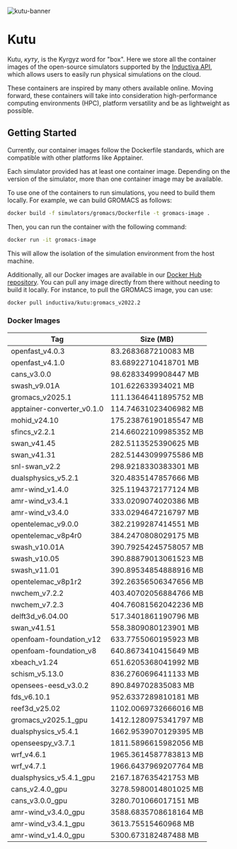 
![kutu-banner](https://github.com/inductiva/kutu/assets/7538022/847e6ba9-e420-45d7-b98e-d21192fbdafe)

# Kutu

Kutu, _куту_, is the Kyrgyz word for "box". Here we store all the container
images of the open-source simulators supported by the 
[Inductiva API](https://github.com/inductiva/inductiva/tree/main),
which allows users to easily run physical simulations on the cloud.

These containers are inspired by many others available online. Moving forward, these
containers will take into consideration high-performance computing environments (HPC),
platform versatility and be as lightweight as possible.

## Getting Started

Currently, our container images follow the Dockerfile standards, which are compatible
with other platforms like Apptainer.

Each simulator provided has at least one container image. Depending on the version
of the simulator, more than one container image may be available.

To use one of the containers to run simulations, you need to build them locally.
For example, we can build GROMACS as follows:

```bash
docker build -f simulators/gromacs/Dockerfile -t gromacs-image .
```

Then, you can run the container with the following command:

```bash
docker run -it gromacs-image
```

This will allow the isolation of the simulation environment from the host machine.

Additionally, all our Docker images are available in our
[Docker Hub repository](https://hub.docker.com/r/inductiva/kutu). You can pull
any image directly from there without needing to build it locally. For instance,
to pull the GROMACS image, you can use:

```bash
docker pull inductiva/kutu:gromacs_v2022.2
```

### Docker Images

<!-- DOCKER-TAGS-TABLE -->
| Tag | Size (MB) |
|---|---|
| openfast_v4.0.3 | 83.2683687210083 MB |
| openfast_v4.1.0 | 83.68922710418701 MB |
| cans_v3.0.0 | 98.62833499908447 MB |
| swash_v9.01A | 101.622633934021 MB |
| gromacs_v2025.1 | 111.13646411895752 MB |
| apptainer-converter_v0.1.0 | 114.74631023406982 MB |
| mohid_v24.10 | 175.23876190185547 MB |
| sfincs_v2.2.1 | 214.66022109985352 MB |
| swan_v41.45 | 282.5113525390625 MB |
| swan_v41.31 | 282.51443099975586 MB |
| snl-swan_v2.2 | 298.9218330383301 MB |
| dualsphysics_v5.2.1 | 320.4835147857666 MB |
| amr-wind_v1.4.0 | 325.1194372177124 MB |
| amr-wind_v3.4.1 | 333.0209074020386 MB |
| amr-wind_v3.4.0 | 333.0294647216797 MB |
| opentelemac_v9.0.0 | 382.2199287414551 MB |
| opentelemac_v8p4r0 | 384.2470808029175 MB |
| swash_v10.01A | 390.79254245758057 MB |
| swash_v10.05 | 390.88879013061523 MB |
| swash_v11.01 | 390.89534854888916 MB |
| opentelemac_v8p1r2 | 392.26356506347656 MB |
| nwchem_v7.2.2 | 403.40702056884766 MB |
| nwchem_v7.2.3 | 404.76081562042236 MB |
| delft3d_v6.04.00 | 517.3401861190796 MB |
| swan_v41.51 | 558.3809080123901 MB |
| openfoam-foundation_v12 | 633.7755060195923 MB |
| openfoam-foundation_v8 | 640.8673410415649 MB |
| xbeach_v1.24 | 651.6205368041992 MB |
| schism_v5.13.0 | 836.2760696411133 MB |
| opensees-eesd_v3.0.2 | 890.849702835083 MB |
| fds_v6.10.1 | 952.6337289810181 MB |
| reef3d_v25.02 | 1102.0069732666016 MB |
| gromacs_v2025.1_gpu | 1412.1280975341797 MB |
| dualsphysics_v5.4.1 | 1662.9539070129395 MB |
| openseespy_v3.7.1 | 1811.5896615982056 MB |
| wrf_v4.6.1 | 1965.3614587783813 MB |
| wrf_v4.7.1 | 1966.6437969207764 MB |
| dualsphysics_v5.4.1_gpu | 2167.187635421753 MB |
| cans_v2.4.0_gpu | 3278.5980014801025 MB |
| cans_v3.0.0_gpu | 3280.701066017151 MB |
| amr-wind_v3.4.0_gpu | 3588.6835708618164 MB |
| amr-wind_v3.4.1_gpu | 3613.75515460968 MB |
| amr-wind_v1.4.0_gpu | 5300.673182487488 MB |
<!-- END-DOCKER-TAGS-TABLE -->
